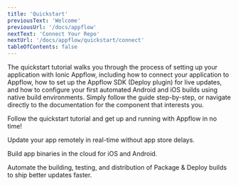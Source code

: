 ```yaml
---
title: 'Quickstart'
previousText: 'Welcome'
previousUrl: '/docs/appflow'
nextText: 'Connect Your Repo'
nextUrl: '/docs/appflow/quickstart/connect'
tableOfContents: false
---
```


The quickstart tutorial walks you through the process of setting up your application with Ionic Appflow, including how to connect your application to Appflow, how to set up the Appflow SDK (Deploy plugin) for live updates, and how to configure your first automated Android and iOS builds using native build environments. Simply follow the guide step-by-step, or navigate directly to the documentation for the component that interests you.

<docs-cards> <docs-card header="Start the Tutorial" href="/docs/appflow/quickstart/connect" icon="/docs/v4/assets/icons/guide-quickstart-icon.png"> 

Follow the quickstart tutorial and get up and running with Appflow in no time!</docs-card>

<docs-card header="Deploy Docs" href="/docs/appflow/deploy/intro" icon="/docs/v4/assets/icons/guide-deploy-icon.png"> 

Update your app remotely in real-time without app store delays.</docs-card>

<docs-card header="Package Docs" href="/docs/appflow/package/intro" icon="/docs/v4/assets/icons/guide-package-icon.png"> 

Build app binaries in the cloud for iOS and Android.</docs-card>

<docs-card header="Automation Docs" href="/docs/appflow/automation/intro" icon="/docs/v4/assets/icons/guide-automate-icon.png"> 

Automate the building, testing, and distribution of Package & Deploy builds to ship better updates faster.</docs-card> </docs-cards>